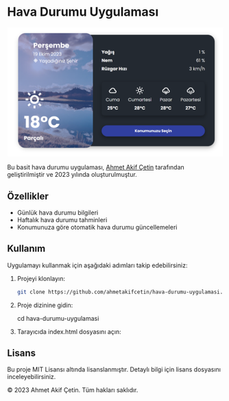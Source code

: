 # Hava Durumu Uygulaması

![Uygulama Ekran Görüntüsü](screenshot.png)

Bu basit hava durumu uygulaması, [Ahmet Akif Çetin](https://github.com/ahmetakifcetin) tarafından geliştirilmiştir ve 2023 yılında oluşturulmuştur.

## Özellikler

- Günlük hava durumu bilgileri
- Haftalık hava durumu tahminleri
- Konumunuza göre otomatik hava durumu güncellemeleri

## Kullanım

Uygulamayı kullanmak için aşağıdaki adımları takip edebilirsiniz:

1. Projeyi klonlayın:

   ```bash
   git clone https://github.com/ahmetakifcetin/hava-durumu-uygulamasi.git
   

2. Proje dizinine gidin:

    cd hava-durumu-uygulamasi

3. Tarayıcıda index.html dosyasını açın:

## Lisans

Bu proje MIT Lisansı altında lisanslanmıştır. Detaylı bilgi için lisans dosyasını inceleyebilirsiniz.

© 2023 Ahmet Akif Çetin. Tüm hakları saklıdır.

